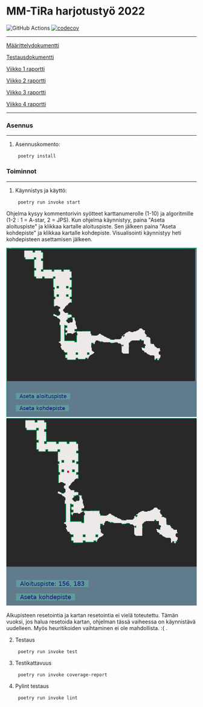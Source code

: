 # MM-TiRa harjotustyö 2022

![GitHub Actions](https://github.com/zmejka/MM-TiRa-harjoitustyo2022/workflows/CI/badge.svg)
[![codecov](https://codecov.io/gh/zmejka/MM-TiRa-harjoitustyo2022/branch/master/graph/badge.svg?token=46FQUTXEF5)](https://codecov.io/gh/zmejka/MM-TiRa-harjoitustyo2022)

----

[Määrittelydokumentti](https://github.com/zmejka/MM-TiRa-harjoitustyo2022/blob/master/dokumentaatio/maarittelydokumentti.md)

[Testausdokumentti](https://github.com/zmejka/MM-TiRa-harjoitustyo2022/blob/master/dokumentaatio/testausdokumentti.md)

[Viikko 1 raportti](https://github.com/zmejka/MM-TiRa-harjoitustyo2022/blob/master/dokumentaatio/Viikko1_raportti.md)

[Viikko 2 raportti](https://github.com/zmejka/MM-TiRa-harjoitustyo2022/blob/master/dokumentaatio/Viikko2_raportti.md)

[Viikko 3 raportti](https://github.com/zmejka/MM-TiRa-harjoitustyo2022/blob/master/dokumentaatio/Viikko3_raportti.md)

[Viikko 4 raportti](https://github.com/zmejka/MM-TiRa-harjoitustyo2022/blob/master/dokumentaatio/Viikko4_raportti.md)

----

### Asennus
----

1. Asennuskomento:

        poetry install

### Toiminnot
----

1. Käynnistys ja käyttö:

        poetry run invoke start

Ohjelma kysyy kommentorivin syötteet karttanumerolle (1-10) ja algoritmille (1-2 : 1 = A-star, 2 = JPS). Kun ohjelma käynnistyy, paina "Aseta aloituspiste" ja klikkaa kartalle aloituspiste. Sen jälkeen paina "Aseta kohdepiste" ja klikkaa kartalle kohdepiste. Visualisointi käynnistyy heti kohdepisteen asettamisen jälkeen.

![Kuva1](https://github.com/zmejka/MM-Tira-harjoitustyo2022/blob/master/dokumentaatio/kuvat/vko_4_ohje1.png)
![Kuva2](https://github.com/zmejka/MM-Tira-harjoitustyo2022/blob/master/dokumentaatio/kuvat/vko_4_ohje2.png)

 Alkupisteen resetointia ja kartan resetointia ei vielä toteutettu. Tämän vuoksi, jos halua resetoida kartan, ohjelman tässä vaiheessa on käynnistävä uudelleen. Myös heuritikoiden vaihtaminen ei ole mahdollista. :( . 

2. Testaus

        poetry run invoke test

3. Testikattavuus

        poetry run invoke coverage-report

4. Pylint testaus

        poetry run invoke lint
